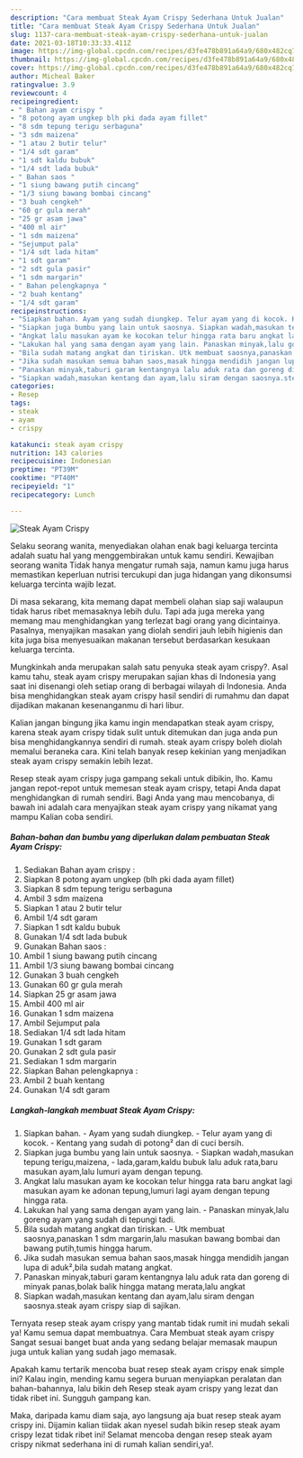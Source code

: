```yaml
---
description: "Cara membuat Steak Ayam Crispy Sederhana Untuk Jualan"
title: "Cara membuat Steak Ayam Crispy Sederhana Untuk Jualan"
slug: 1137-cara-membuat-steak-ayam-crispy-sederhana-untuk-jualan
date: 2021-03-18T10:33:33.411Z
image: https://img-global.cpcdn.com/recipes/d3fe478b891a64a9/680x482cq70/steak-ayam-crispy-foto-resep-utama.jpg
thumbnail: https://img-global.cpcdn.com/recipes/d3fe478b891a64a9/680x482cq70/steak-ayam-crispy-foto-resep-utama.jpg
cover: https://img-global.cpcdn.com/recipes/d3fe478b891a64a9/680x482cq70/steak-ayam-crispy-foto-resep-utama.jpg
author: Micheal Baker
ratingvalue: 3.9
reviewcount: 4
recipeingredient:
- " Bahan ayam crispy "
- "8 potong ayam ungkep blh pki dada ayam fillet"
- "8 sdm tepung terigu serbaguna"
- "3 sdm maizena"
- "1 atau 2 butir telur"
- "1/4 sdt garam"
- "1 sdt kaldu bubuk"
- "1/4 sdt lada bubuk"
- " Bahan saos "
- "1 siung bawang putih cincang"
- "1/3 siung bawang bombai cincang"
- "3 buah cengkeh"
- "60 gr gula merah"
- "25 gr asam jawa"
- "400 ml air"
- "1 sdm maizena"
- "Sejumput pala"
- "1/4 sdt lada hitam"
- "1 sdt garam"
- "2 sdt gula pasir"
- "1 sdm margarin"
- " Bahan pelengkapnya "
- "2 buah kentang"
- "1/4 sdt garam"
recipeinstructions:
- "Siapkan bahan. Ayam yang sudah diungkep. Telur ayam yang di kocok. Kentang yang sudah di potong² dan di cuci bersih."
- "Siapkan juga bumbu yang lain untuk saosnya. Siapkan wadah,masukan tepung terigu,maizena, lada,garam,kaldu bubuk lalu aduk rata,baru masukan ayam,lalu lumuri ayam dengan tepung."
- "Angkat lalu masukan ayam ke kocokan telur hingga rata baru angkat lagi masukan ayam ke adonan tepung,lumuri lagi ayam dengan tepung hingga rata."
- "Lakukan hal yang sama dengan ayam yang lain. Panaskan minyak,lalu goreng ayam yang sudah di tepungi tadi."
- "Bila sudah matang angkat dan tiriskan. Utk membuat saosnya,panaskan 1 sdm margarin,lalu masukan bawang bombai dan bawang putih,tumis hingga harum."
- "Jika sudah masukan semua bahan saos,masak hingga mendidih jangan lupa di aduk²,bila sudah matang angkat."
- "Panaskan minyak,taburi garam kentangnya lalu aduk rata dan goreng di minyak panas,bolak balik hingga matang merata,lalu angkat"
- "Siapkan wadah,masukan kentang dan ayam,lalu siram dengan saosnya.steak ayam crispy siap di sajikan."
categories:
- Resep
tags:
- steak
- ayam
- crispy

katakunci: steak ayam crispy 
nutrition: 143 calories
recipecuisine: Indonesian
preptime: "PT39M"
cooktime: "PT40M"
recipeyield: "1"
recipecategory: Lunch

---
```



![Steak Ayam Crispy](https://img-global.cpcdn.com/recipes/d3fe478b891a64a9/680x482cq70/steak-ayam-crispy-foto-resep-utama.jpg)

Selaku seorang wanita, menyediakan olahan enak bagi keluarga tercinta adalah suatu hal yang menggembirakan untuk kamu sendiri. Kewajiban seorang  wanita Tidak hanya mengatur rumah saja, namun kamu juga harus memastikan keperluan nutrisi tercukupi dan juga hidangan yang dikonsumsi keluarga tercinta wajib lezat.

Di masa  sekarang, kita memang dapat membeli olahan siap saji walaupun tidak harus ribet memasaknya lebih dulu. Tapi ada juga mereka yang memang mau menghidangkan yang terlezat bagi orang yang dicintainya. Pasalnya, menyajikan masakan yang diolah sendiri jauh lebih higienis dan kita juga bisa menyesuaikan makanan tersebut berdasarkan kesukaan keluarga tercinta. 



Mungkinkah anda merupakan salah satu penyuka steak ayam crispy?. Asal kamu tahu, steak ayam crispy merupakan sajian khas di Indonesia yang saat ini disenangi oleh setiap orang di berbagai wilayah di Indonesia. Anda bisa menghidangkan steak ayam crispy hasil sendiri di rumahmu dan dapat dijadikan makanan kesenanganmu di hari libur.

Kalian jangan bingung jika kamu ingin mendapatkan steak ayam crispy, karena steak ayam crispy tidak sulit untuk ditemukan dan juga anda pun bisa menghidangkannya sendiri di rumah. steak ayam crispy boleh diolah memalui beraneka cara. Kini telah banyak resep kekinian yang menjadikan steak ayam crispy semakin lebih lezat.

Resep steak ayam crispy juga gampang sekali untuk dibikin, lho. Kamu jangan repot-repot untuk memesan steak ayam crispy, tetapi Anda dapat menghidangkan di rumah sendiri. Bagi Anda yang mau mencobanya, di bawah ini adalah cara menyajikan steak ayam crispy yang nikamat yang mampu Kalian coba sendiri.

<!--inarticleads1-->

##### Bahan-bahan dan bumbu yang diperlukan dalam pembuatan Steak Ayam Crispy:

1. Sediakan  Bahan ayam crispy :
1. Siapkan 8 potong ayam ungkep (blh pki dada ayam fillet)
1. Siapkan 8 sdm tepung terigu serbaguna
1. Ambil 3 sdm maizena
1. Siapkan 1 atau 2 butir telur
1. Ambil 1/4 sdt garam
1. Siapkan 1 sdt kaldu bubuk
1. Gunakan 1/4 sdt lada bubuk
1. Gunakan  Bahan saos :
1. Ambil 1 siung bawang putih cincang
1. Ambil 1/3 siung bawang bombai cincang
1. Gunakan 3 buah cengkeh
1. Gunakan 60 gr gula merah
1. Siapkan 25 gr asam jawa
1. Ambil 400 ml air
1. Gunakan 1 sdm maizena
1. Ambil Sejumput pala
1. Sediakan 1/4 sdt lada hitam
1. Gunakan 1 sdt garam
1. Gunakan 2 sdt gula pasir
1. Sediakan 1 sdm margarin
1. Siapkan  Bahan pelengkapnya :
1. Ambil 2 buah kentang
1. Gunakan 1/4 sdt garam




<!--inarticleads2-->

##### Langkah-langkah membuat Steak Ayam Crispy:

1. Siapkan bahan. - Ayam yang sudah diungkep. - Telur ayam yang di kocok. - Kentang yang sudah di potong² dan di cuci bersih.
1. Siapkan juga bumbu yang lain untuk saosnya. - Siapkan wadah,masukan tepung terigu,maizena, - lada,garam,kaldu bubuk lalu aduk rata,baru masukan ayam,lalu lumuri ayam dengan tepung.
1. Angkat lalu masukan ayam ke kocokan telur hingga rata baru angkat lagi masukan ayam ke adonan tepung,lumuri lagi ayam dengan tepung hingga rata.
1. Lakukan hal yang sama dengan ayam yang lain. - Panaskan minyak,lalu goreng ayam yang sudah di tepungi tadi.
1. Bila sudah matang angkat dan tiriskan. - Utk membuat saosnya,panaskan 1 sdm margarin,lalu masukan bawang bombai dan bawang putih,tumis hingga harum.
1. Jika sudah masukan semua bahan saos,masak hingga mendidih jangan lupa di aduk²,bila sudah matang angkat.
1. Panaskan minyak,taburi garam kentangnya lalu aduk rata dan goreng di minyak panas,bolak balik hingga matang merata,lalu angkat
1. Siapkan wadah,masukan kentang dan ayam,lalu siram dengan saosnya.steak ayam crispy siap di sajikan.




Ternyata resep steak ayam crispy yang mantab tidak rumit ini mudah sekali ya! Kamu semua dapat membuatnya. Cara Membuat steak ayam crispy Sangat sesuai banget buat anda yang sedang belajar memasak maupun juga untuk kalian yang sudah jago memasak.

Apakah kamu tertarik mencoba buat resep steak ayam crispy enak simple ini? Kalau ingin, mending kamu segera buruan menyiapkan peralatan dan bahan-bahannya, lalu bikin deh Resep steak ayam crispy yang lezat dan tidak ribet ini. Sungguh gampang kan. 

Maka, daripada kamu diam saja, ayo langsung aja buat resep steak ayam crispy ini. Dijamin kalian tiidak akan nyesel sudah bikin resep steak ayam crispy lezat tidak ribet ini! Selamat mencoba dengan resep steak ayam crispy nikmat sederhana ini di rumah kalian sendiri,ya!.

